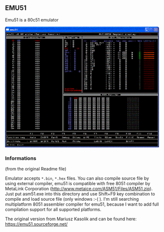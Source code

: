 EMU51 
-----

Emu51 is a 80c51 emulator

![Emu51 v0.0.1 screenshort](docs/emu51.gif)

### Informations

(from the original Readme file)

Emulator accepts `*.bin`, `*.hex` files. 
You can also compile source file by using external compiler, emu51 is compatible with  free 8051 compiler by 
MetaLink Corporation (http://www.metaice.com/ASM51/Files/ASM51.zip).
Just put asm51.exe into this directory and use Shift+F9 key combination to compile and load source file 
(only windows :-( ).
I'm still searching multiplatform 8051 assembler compiler for emu51, because I want to add full compilation 
support for all supported platforms.

The original version from Mariusz Kasolik and can be found here: https://emu51.sourceforge.net/
